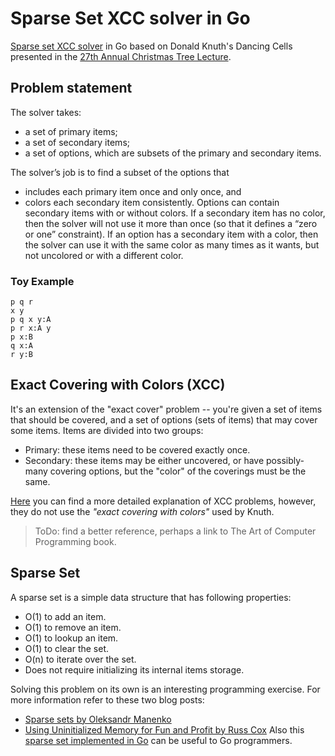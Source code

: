 # Sparse Set XCC solver in Go
[Sparse set XCC solver](https://www-cs-faculty.stanford.edu/~knuth/programs/ssxcc.w) in Go based on Donald Knuth's Dancing Cells presented in the [27th Annual Christmas Tree Lecture](https://www.youtube.com/watch?v=622iPkJfYrI&list=WL&index=3).

## Problem statement
The solver takes:

* a set of primary items;
* a set of secondary items;
* a set of options, which are subsets of the primary and secondary items.

The solver’s job is to find a subset of the options that

* includes each primary item once and only once, and
* colors each secondary item consistently.
Options can contain secondary items with or without colors. If a secondary item has no color, then the solver will not use it more than once (so that it defines a “zero or one” constraint). If an option has a secondary item with a color, then the solver can use it with the same color as many times as it wants, but not uncolored or with a different color.

### Toy Example
```
p q r
x y
p q x y:A
p r x:A y
p x:B
q x:A
r y:B
```

## Exact Covering with Colors (XCC)
It's an extension of the "exact cover" problem -- you're given a set of items that should be covered, and a set of options (sets of items) that may cover some items. Items are divided into two groups:
* Primary: these items need to be covered exactly once.
* Secondary: these items may be either uncovered, or have possibly-many covering options, but the "color" of the coverings must be the same.

[Here](https://docs.rs/xcc/latest/xcc/) you can find a more detailed explanation of XCC problems, however, they do not use the *"exact covering with colors"* used by Knuth. 
> ToDo: find a better reference, perhaps a link to The Art of Computer Programming book.

## Sparse Set
A sparse set is a simple data structure that has following properties:
* O(1) to add an item.
* O(1) to remove an item.
* O(1) to lookup an item.
* O(1) to clear the set.
* O(n) to iterate over the set.
* Does not require initializing its internal items storage.

Solving this problem on its own is an interesting programming exercise. For more information refer to these two blog posts:
* [Sparse sets by Oleksandr Manenko](https://manenko.com/2021/05/23/sparse-sets.html)
* [Using Uninitialized Memory for Fun and Profit by Russ Cox](https://research.swtch.com/sparse)
Also this [sparse set implemented in Go](https://github.com/downflux/go-sparseset/tree/main) can be useful to Go programmers.
 


